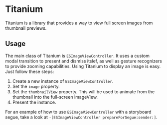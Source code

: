 Titanium
========

Titanium is a library that provides a way to view full screen images from thumbnail previews.

Usage
-----

The main class of Titanium is `ESImageViewController`. It uses a custom modal transition to present and dismiss itslef, as well as gesture recognizers to provide zooming capabilities.
Using Titanium to display an image is easy. Just follow these steps:

1. Create a new instance of `ESImageViewController`.
2. Set the `image` property.
3. Set the `thumbnailView` property. This will be used to animate from the thumbnail into the full-screen imageView.
4. Present the instance.

For an example of how to use `ESImageViewController` with a storyboard segue, take a look at `-[ESImageViewController prepareForSegue:sender:]`.